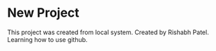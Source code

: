# New Project

This project was created from local system.
Created by Rishabh Patel.
Learning how to use github.